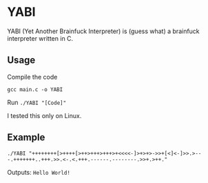 # YABI
YABI (Yet Another Brainfuck Interpreter) is (guess what) a brainfuck interpreter written in C.
## Usage
Compile the code

`gcc main.c -o YABI`

Run `./YABI "[Code]"`

I tested this only on Linux.
## Example
`./YABI "++++++++[>++++[>++>+++>+++>+<<<<-]>+>+>->>+[<]<-]>>.>---.+++++++..+++.>>.<-.<.+++.------.--------.>>+.>++."`

Outputs: `Hello World!`
